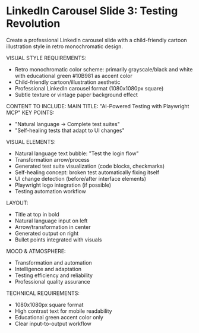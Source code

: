 # LinkedIn Carousel Slide 3: Testing Revolution

Create a professional LinkedIn carousel slide with a child-friendly cartoon illustration style in retro monochromatic design.

VISUAL STYLE REQUIREMENTS:
- Retro monochromatic color scheme: primarily grayscale/black and white with educational green #10B981 as accent color
- Child-friendly cartoon/illustration aesthetic
- Professional LinkedIn carousel format (1080x1080px square)
- Subtle texture or vintage paper background effect

CONTENT TO INCLUDE:
MAIN TITLE: "AI-Powered Testing with Playwright MCP"
KEY POINTS: 
- "Natural language → Complete test suites"
- "Self-healing tests that adapt to UI changes"

VISUAL ELEMENTS:
- Natural language text bubble: "Test the login flow"
- Transformation arrow/process
- Generated test suite visualization (code blocks, checkmarks)
- Self-healing concept: broken test automatically fixing itself
- UI change detection (before/after interface elements)
- Playwright logo integration (if possible)
- Testing automation workflow

LAYOUT:
- Title at top in bold
- Natural language input on left
- Arrow/transformation in center
- Generated output on right
- Bullet points integrated with visuals

MOOD & ATMOSPHERE:
- Transformation and automation
- Intelligence and adaptation
- Testing efficiency and reliability
- Professional quality assurance

TECHNICAL REQUIREMENTS:
- 1080x1080px square format
- High contrast text for mobile readability
- Educational green accent color only
- Clear input-to-output workflow